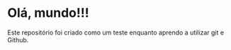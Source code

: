 # Olá, mundo!!!


Este repositório foi criado como um teste enquanto aprendo a utilizar git e Github.